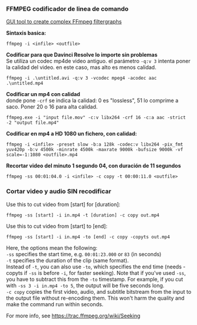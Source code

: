 ### FFMPEG codificador de linea de comando   
   
[GUI tool to create complex FFmpeg filtergraphs](https://ffmpeg.guide/)   
   

**Sintaxis basica:**   
   
```CMD
ffmpeg -i <infile> <outfile>
```   

**Codificar para que Davinci Resolve lo importe sin problemas**   
Se utiliza un codec mp4de video antiguo. el parámetro `-q:v 3` intenta poner la calidad del video. en este caso, mas alto es menos calidad.   
```CMD
ffmpeg -i .\untitled.avi -q:v 3 -vcodec mpeg4 -acodec aac .\untitled.mp4
```   

**Codificar un mp4 con calidad**   
donde pone `-crf` se indica la calidad: 0 es "lossless", 51 lo comprime a saco. Poner 20 o 16 para alta calidad.   

```CMD
ffmpeg.exe -i "input file.mov" -c:v libx264 -crf 16 -c:a aac -strict -2 "output file.mp4"
```   

**Codificar en mp4 a HD 1080 un fichero, con calidad:**   
```CMD
ffmpeg -i <infile> -preset slow -b:a 128k -codec:v libx264 -pix_fmt yuv420p -b:v 4500k -minrate 4500k -maxrate 9000k -bufsize 9000k -vf scale=-1:1080 <outfile>.mp4
```   

**Recortar video del minuto 1 segundo 04, con duración de 11 segundos** 
```CMD
ffmpeg -ss 00:01:04.0 -i <infile> -c copy -t 00:00:11.0 <outfile>
```   

### Cortar video y audio SIN recodificar   
 
Use this to cut video from [start] for [duration]:

`ffmpeg -ss [start] -i in.mp4 -t [duration] -c copy out.mp4`

Use this to cut video from [start] to [end]:

`ffmpeg -ss [start] -i in.mp4 -to [end] -c copy -copyts out.mp4`

Here, the options mean the following:   
    `-ss` specifies the start time, e.g. `00:01:23.000` or `83` (in seconds)   
    `-t` specifies the duration of the clip (same format).   
    Instead of `-t`, you can also use `-to`, which specifies the end time (needs -copyts if `-ss` is before `-i`, for faster seeking). Note that if you've used `-ss`, you have to subtract this from the `-to` timestamp. For example, if you cut with `-ss 3 -i in.mp4 -to 5`, the output will be five seconds long.   
    `-c copy` copies the first video, audio, and subtitle bitstream from the input to the output file without re-encoding them. This won't harm the quality and make the command run within seconds.   

For more info, see https://trac.ffmpeg.org/wiki/Seeking
